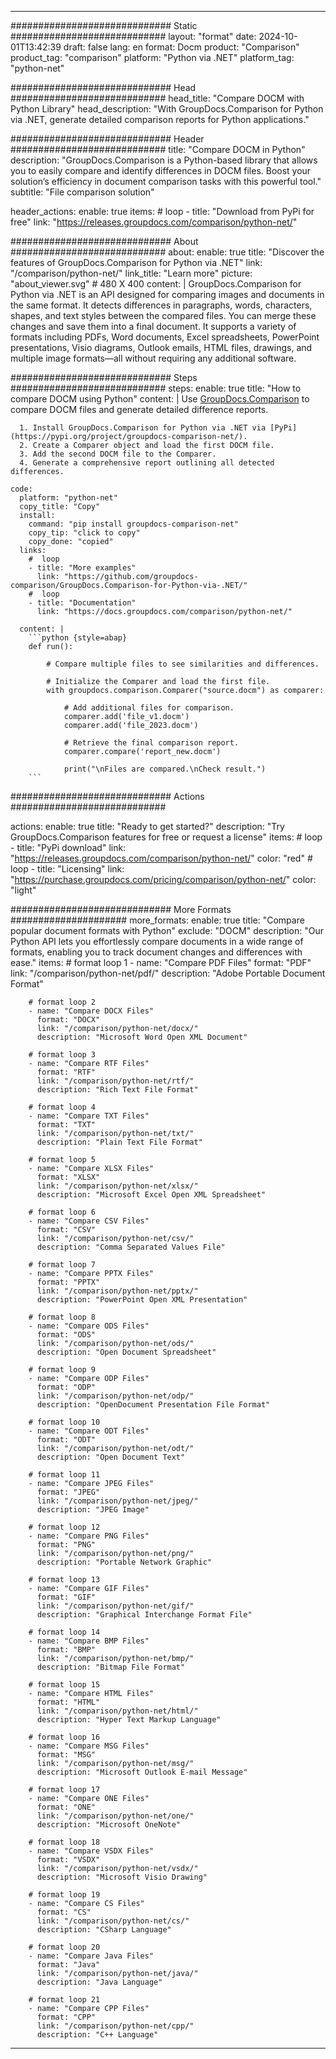 
---
############################# Static ############################
layout: "format"
date:  2024-10-01T13:42:39
draft: false
lang: en
format: Docm
product: "Comparison"
product_tag: "comparison"
platform: "Python via .NET"
platform_tag: "python-net"

############################# Head ############################
head_title: "Compare DOCM with Python Library"
head_description: "With GroupDocs.Comparison for Python via .NET, generate detailed comparison reports for Python applications."

############################# Header ############################
title: "Compare DOCM in Python" 
description: "GroupDocs.Comparison is a Python-based library that allows you to easily compare and identify differences in DOCM files. Boost your solution’s efficiency in document comparison tasks with this powerful tool."
subtitle: "File comparison solution" 

header_actions:
  enable: true
  items:
    #  loop
    - title: "Download from PyPi for free"
      link: "https://releases.groupdocs.com/comparison/python-net/"
      
############################# About ############################
about:
    enable: true
    title: "Discover the features of GroupDocs.Comparison for Python via .NET"
    link: "/comparison/python-net/"
    link_title: "Learn more"
    picture: "about_viewer.svg" # 480 X 400
    content: |
       GroupDocs.Comparison for Python via .NET is an API designed for comparing images and documents in the same format. It detects differences in paragraphs, words, characters, shapes, and text styles between the compared files. You can merge these changes and save them into a final document. It supports a variety of formats including PDFs, Word documents, Excel spreadsheets, PowerPoint presentations, Visio diagrams, Outlook emails, HTML files, drawings, and multiple image formats—all without requiring any additional software.

############################# Steps ############################
steps:
    enable: true
    title: "How to compare DOCM using Python"
    content: |
      Use [GroupDocs.Comparison](https://products.groupdocs.com/comparison/python-net/) to compare DOCM files and generate detailed difference reports.
      
      1. Install GroupDocs.Comparison for Python via .NET via [PyPi](https://pypi.org/project/groupdocs-comparison-net/).
      2. Create a Comparer object and load the first DOCM file.
      3. Add the second DOCM file to the Comparer.
      4. Generate a comprehensive report outlining all detected differences.
   
    code:
      platform: "python-net"
      copy_title: "Copy"
      install:
        command: "pip install groupdocs-comparison-net"
        copy_tip: "click to copy"
        copy_done: "copied"
      links:
        #  loop
        - title: "More examples"
          link: "https://github.com/groupdocs-comparison/GroupDocs.Comparison-for-Python-via-.NET/"
        #  loop
        - title: "Documentation"
          link: "https://docs.groupdocs.com/comparison/python-net/"
          
      content: |
        ```python {style=abap}
        def run():

            # Compare multiple files to see similarities and differences.

            # Initialize the Comparer and load the first file.
            with groupdocs.comparison.Comparer("source.docm") as comparer:

                # Add additional files for comparison.
                comparer.add('file_v1.docm')
                comparer.add('file_2023.docm')

                # Retrieve the final comparison report.
                comparer.compare('report_new.docm')

                print("\nFiles are compared.\nCheck result.")
        ```            

############################# Actions ############################

actions:
  enable: true
  title: "Ready to get started?"
  description: "Try GroupDocs.Comparison features for free or request a license"
  items:
    #  loop
    - title: "PyPi download"
      link: "https://releases.groupdocs.com/comparison/python-net/"
      color: "red"
        #  loop
    - title: "Licensing"
      link: "https://purchase.groupdocs.com/pricing/comparison/python-net/"
      color: "light"


############################# More Formats #####################
more_formats:
    enable: true
    title: "Compare popular document formats with Python"
    exclude: "DOCM"
    description: "Our Python API lets you effortlessly compare documents in a wide range of formats, enabling you to track document changes and differences with ease."
    items: 
        # format loop 1
        - name: "Compare PDF Files"
          format: "PDF"
          link: "/comparison/python-net/pdf/"
          description: "Adobe Portable Document Format"

        # format loop 2
        - name: "Compare DOCX Files"
          format: "DOCX"
          link: "/comparison/python-net/docx/"
          description: "Microsoft Word Open XML Document"

        # format loop 3
        - name: "Compare RTF Files"
          format: "RTF"
          link: "/comparison/python-net/rtf/"
          description: "Rich Text File Format"

        # format loop 4
        - name: "Compare TXT Files"
          format: "TXT"
          link: "/comparison/python-net/txt/"
          description: "Plain Text File Format"

        # format loop 5
        - name: "Compare XLSX Files"
          format: "XLSX"
          link: "/comparison/python-net/xlsx/"
          description: "Microsoft Excel Open XML Spreadsheet"

        # format loop 6
        - name: "Compare CSV Files"
          format: "CSV"
          link: "/comparison/python-net/csv/"
          description: "Comma Separated Values File"

        # format loop 7
        - name: "Compare PPTX Files"
          format: "PPTX"
          link: "/comparison/python-net/pptx/"
          description: "PowerPoint Open XML Presentation"

        # format loop 8
        - name: "Compare ODS Files"
          format: "ODS"
          link: "/comparison/python-net/ods/"
          description: "Open Document Spreadsheet"

        # format loop 9
        - name: "Compare ODP Files"
          format: "ODP"
          link: "/comparison/python-net/odp/"
          description: "OpenDocument Presentation File Format"

        # format loop 10
        - name: "Compare ODT Files"
          format: "ODT"
          link: "/comparison/python-net/odt/"
          description: "Open Document Text"

        # format loop 11
        - name: "Compare JPEG Files"
          format: "JPEG"
          link: "/comparison/python-net/jpeg/"
          description: "JPEG Image"

        # format loop 12
        - name: "Compare PNG Files"
          format: "PNG"
          link: "/comparison/python-net/png/"
          description: "Portable Network Graphic"

        # format loop 13
        - name: "Compare GIF Files"
          format: "GIF"
          link: "/comparison/python-net/gif/"
          description: "Graphical Interchange Format File"

        # format loop 14
        - name: "Compare BMP Files"
          format: "BMP"
          link: "/comparison/python-net/bmp/"
          description: "Bitmap File Format"

        # format loop 15
        - name: "Compare HTML Files"
          format: "HTML"
          link: "/comparison/python-net/html/"
          description: "Hyper Text Markup Language"

        # format loop 16
        - name: "Compare MSG Files"
          format: "MSG"
          link: "/comparison/python-net/msg/"
          description: "Microsoft Outlook E-mail Message"

        # format loop 17
        - name: "Compare ONE Files"
          format: "ONE"
          link: "/comparison/python-net/one/"
          description: "Microsoft OneNote"

        # format loop 18
        - name: "Compare VSDX Files"
          format: "VSDX"
          link: "/comparison/python-net/vsdx/"
          description: "Microsoft Visio Drawing"

        # format loop 19
        - name: "Compare CS Files"
          format: "CS"
          link: "/comparison/python-net/cs/"
          description: "CSharp Language"

        # format loop 20
        - name: "Compare Java Files"
          format: "Java"
          link: "/comparison/python-net/java/"
          description: "Java Language"
          
        # format loop 21
        - name: "Compare CPP Files"
          format: "CPP"
          link: "/comparison/python-net/cpp/"
          description: "C++ Language"
---